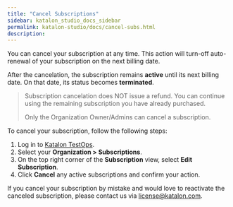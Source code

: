 ```yaml
---
title: "Cancel Subscriptions"
sidebar: katalon_studio_docs_sidebar
permalink: katalon-studio/docs/cancel-subs.html
description:
---
```

You can cancel your subscription at any time. This action will turn-off auto-renewal of your subscription on the next billing date.

After the cancelation, the subscription remains **active** until its next billing date. On that date, its status becomes **terminated**.

> Subscription cancelation does NOT issue a refund. You can continue using the remaining subscription you have already purchased.
>
> Only the Organization Owner/Admins can cancel a subscription.

To cancel your subscription, follow the following steps:

1. Log in to [Katalon TestOps](https://analytics.katalon.com/).
2. Select your **Organization > Subscriptions**.
3. On the top right corner of the **Subscription** view, select **Edit Subscription**.
4. Click **Cancel** any active subscriptions and confirm your action.

If you cancel your subscription by mistake and would love to reactivate the canceled subscription, please contact us via license@katalon.com.
